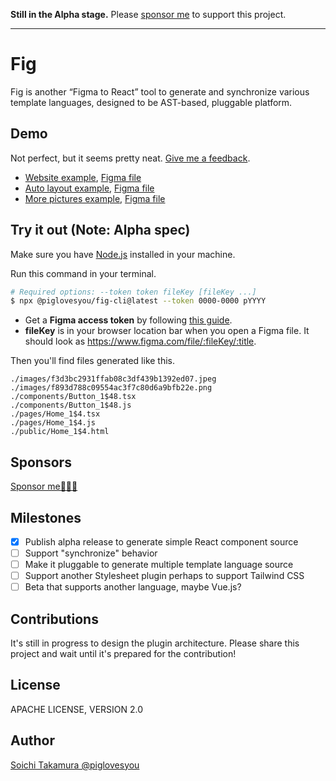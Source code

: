 **Still in the Alpha stage.** Please [sponsor me](https://github.com/sponsors/piglovesyou) to support this project.

---

# Fig

Fig is another “Figma to React” tool to generate and synchronize various template languages, designed to be AST-based, pluggable platform.

## Demo

Not perfect, but it seems pretty neat. [Give me a feedback](https://github.com/piglovesyou/fig/issues/new).

- [Website example](https://piglovesyou.github.io/fig/patagonia/public/Home_1%244.html), [Figma file](https://www.figma.com/file/pC6EOjjdZpS7PVsPTgjNLL/Patagonia?node-id=1%3A4)
- [Auto layout example](https://piglovesyou.github.io/fig/mini/public/Home_1$2.html), [Figma file](https://www.figma.com/file/MhB9ljAxaGlIk1IttXa09f/mini)
- [More pictures example](https://piglovesyou.github.io/fig/basic/public/Home_2$2.html), [Figma file](https://www.figma.com/file/QAIja81RKgYhQnIIJ0h9PJ/basic?node-id=0%3A1)

## Try it out (Note: Alpha spec)

Make sure you have [Node.js](https://nodejs.org/) installed in your machine.

Run this command in your terminal.

```bash
# Required options: --token token fileKey [fileKey ...]
$ npx @piglovesyou/fig-cli@latest --token 0000-0000 pYYYY
```

- Get a **Figma access token** by following [this guide](https://www.figma.com/developers/api#access-tokens).
- **fileKey** is in your browser location bar when you open a Figma file. It should look as https://www.figma.com/file/:fileKey/:title.

Then you'll find files generated like this.

```
./images/f3d3bc2931ffab08c3df439b1392ed07.jpeg
./images/f893d788c09554ac3f7c80d6a9bfb22e.png
./components/Button_1$48.tsx
./components/Button_1$48.js
./pages/Home_1$4.tsx
./pages/Home_1$4.js
./public/Home_1$4.html
```

## Sponsors

[Sponsor me🍩🍦🥶](https://github.com/sponsors/piglovesyou)

## Milestones

- [x] Publish alpha release to generate simple React component source
- [ ] Support "synchronize" behavior
- [ ] Make it pluggable to generate multiple template language source
- [ ] Support another Stylesheet plugin perhaps to support Tailwind CSS
- [ ] Beta that supports another language, maybe Vue.js?

## Contributions

It's still in progress to design the plugin architecture. Please share this project and wait until it's prepared for the contribution!

## License

APACHE LICENSE, VERSION 2.0

## Author

[Soichi Takamura @piglovesyou](https://github.com/piglovesyou/)
